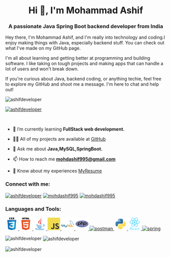 <h1 align="center">Hi 👋, I'm Mohammad Ashif</h1>
<h3 align="center">A passionate Java Spring Boot backend developer from India</h3>

<p>Hey there, I'm Mohammad Ashif, and I'm really into technology and coding.I enjoy making things with Java, especially backend stuff. You can check out what I've made on my GitHub page.

I'm all about learning and getting better at programming and building software. I like taking on tough projects and making apps that can handle a lot of users and won't break down.

If you're curious about Java, backend coding, or anything techie, feel free to explore my GitHub and shoot me a message. I'm here to chat and help out!</p>

<p align="left"> <img src="https://komarev.com/ghpvc/?username=ashifdeveloper&label=Profile%20views&color=0e75b6&style=flat" alt="ashifdeveloper" /> </p>

<p align="left"> <a href="https://github.com/ryo-ma/github-profile-trophy"><img src="https://github-profile-trophy.vercel.app/?username=ashifdeveloper" alt="ashifdeveloper" /></a> </p>

<p align="left"> <a href="https://twitter.com/" target="blank"><img src="https://img.shields.io/twitter/follow/?logo=twitter&style=for-the-badge" alt="" /></a> </p>

- 🌱 I’m currently learning **FullStack web development.**

- 👨‍💻 All of my projects are available at [GitHub](https://github.com/ashifdeveloper)

- 💬 Ask me about **Java,MySQL,SpringBoot.**

- 📫 How to reach me **mohdashif995@gmail.com**

- 📄 Know about my experiences [MyResume](https://drive.google.com/file/d/1kkuPMyT4xtuobL6xclOPXpSuIaXSr8ZD/view?usp=drivesdk)

<h3 align="left">Connect with me:</h3>
<p align="left">
<a href="https://linkedin.com/in/ashifdeveloper" target="blank"><img align="center" src="https://raw.githubusercontent.com/rahuldkjain/github-profile-readme-generator/master/src/images/icons/Social/linked-in-alt.svg" alt="ashifdeveloper" height="30" width="40" /></a>
<a href="https://www.hackerrank.com/mohdashif995" target="blank"><img align="center" src="https://raw.githubusercontent.com/rahuldkjain/github-profile-readme-generator/master/src/images/icons/Social/hackerrank.svg" alt="mohdashif995" height="30" width="40" /></a>
<a href="https://www.leetcode.com/mohdashif995" target="blank"><img align="center" src="https://raw.githubusercontent.com/rahuldkjain/github-profile-readme-generator/master/src/images/icons/Social/leet-code.svg" alt="mohdashif995" height="30" width="40" /></a>
</p>

<h3 align="left">Languages and Tools:</h3>
<p align="left"> <a href="https://www.w3schools.com/css/" target="_blank" rel="noreferrer"> <img src="https://raw.githubusercontent.com/devicons/devicon/master/icons/css3/css3-original-wordmark.svg" alt="css3" width="40" height="40"/> </a> <a href="https://www.w3.org/html/" target="_blank" rel="noreferrer"> <img src="https://raw.githubusercontent.com/devicons/devicon/master/icons/html5/html5-original-wordmark.svg" alt="html5" width="40" height="40"/> </a> <a href="https://www.java.com" target="_blank" rel="noreferrer"> <img src="https://raw.githubusercontent.com/devicons/devicon/master/icons/java/java-original.svg" alt="java" width="40" height="40"/> </a> <a href="https://developer.mozilla.org/en-US/docs/Web/JavaScript" target="_blank" rel="noreferrer"> <img src="https://raw.githubusercontent.com/devicons/devicon/master/icons/javascript/javascript-original.svg" alt="javascript" width="40" height="40"/> </a> <a href="https://www.mysql.com/" target="_blank" rel="noreferrer"> <img src="https://raw.githubusercontent.com/devicons/devicon/master/icons/mysql/mysql-original-wordmark.svg" alt="mysql" width="40" height="40"/> </a> <a href="https://www.php.net" target="_blank" rel="noreferrer"> <img src="https://raw.githubusercontent.com/devicons/devicon/master/icons/php/php-original.svg" alt="php" width="40" height="40"/> </a> <a href="https://postman.com" target="_blank" rel="noreferrer"> <img src="https://www.vectorlogo.zone/logos/getpostman/getpostman-icon.svg" alt="postman" width="40" height="40"/> </a> <a href="https://www.python.org" target="_blank" rel="noreferrer"> <img src="https://raw.githubusercontent.com/devicons/devicon/master/icons/python/python-original.svg" alt="python" width="40" height="40"/> </a> <a href="https://reactjs.org/" target="_blank" rel="noreferrer"> <img src="https://raw.githubusercontent.com/devicons/devicon/master/icons/react/react-original-wordmark.svg" alt="react" width="40" height="40"/> </a> <a href="https://spring.io/" target="_blank" rel="noreferrer"> <img src="https://www.vectorlogo.zone/logos/springio/springio-icon.svg" alt="spring" width="40" height="40"/> </a> </p>

<p><img align="left" src="https://github-readme-stats.vercel.app/api/top-langs?username=ashifdeveloper&show_icons=true&locale=en&layout=compact" alt="ashifdeveloper" /></p>

<p>&nbsp;<img align="center" src="https://github-readme-stats.vercel.app/api?username=ashifdeveloper&show_icons=true&locale=en" alt="ashifdeveloper" /></p>

<p><img align="center" src="https://github-readme-streak-stats.herokuapp.com/?user=ashifdeveloper&" alt="ashifdeveloper" /></p>
